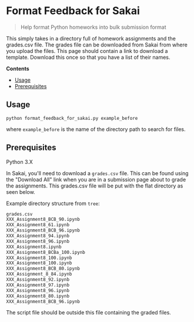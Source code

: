 # Format Feedback for Sakai

> Help format Python homeworks into bulk submission format

This simply takes in a directory full of homework assignments and the
grades.csv file. The grades file can be downloaded from Sakai from where you
upload the files. This page should contain a link to download a template.
Download this once so that you have a list of their names.

**Contents**

- [Usage](#usage)
- [Prerequisites](#prerequisites)

## Usage

```shell
python format_feedback_for_sakai.py example_before
```

where `example_before` is the name of the directory path to search for files.

## Prerequisites

Python 3.X

In Sakai, you'll need to download a `grades.csv` file. This can be found using
the "Download All" link when you are in a submission page about to grade the
assignments. This grades.csv file will be put with the flat directory as seen
below.

Example directory structure from `tree`:

```txt
grades.csv
XXX_Assignment8_BCB_90.ipynb
XXX_Assignment8_61.ipynb
XXX_Assignment8_BCB_96.ipynb
XXX_Assignment8_94.ipynb
XXX_Assignment8_96.ipynb
XXX_Assignment8.ipynb
XXX_Assignment8_BCBa_100.ipynb
XXX_Assignment8_100.ipynb
XXX_Assignment8_100.ipynb
XXX_Assignment8_BCB_80.ipynb
XXX_Assignment_8_84.ipynb
XXX_Assignment8_92.ipynb
XXX_Assignment8_97.ipynb
XXX_Assignment8_96.ipynb
XXX_Assignment8_80.ipynb
XXX_Assignment8_BCB_96.ipynb
```

The script file should be outside this file containing the graded files.

